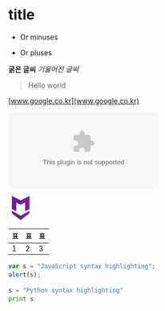 # title

- Or minuses
+ Or pluses

**굵은 글씨**
*기울어진 글씨*

>Hello world

[www.google.co.kr](www.google.co.kr)

![search](www.google.com)

![alt text](http://github.com/adam-p/markdown-here/raw/master/src/common/images/icon48.png "Logo Title Text 1")

표|표|표|
---|---|---|
1|2|3


```javascript
var s = "JavaScript syntax highlighting";
alert(s);
```

``` python
s = "Python syntax highlighting"
print s
```
